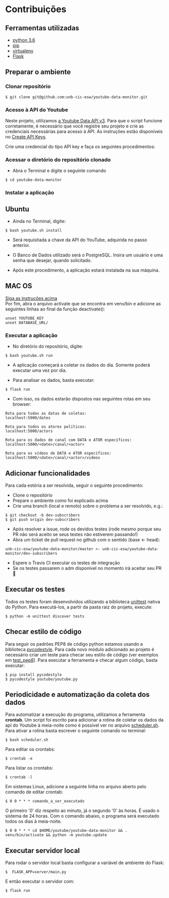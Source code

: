 # Contribuições

## Ferramentas utilizadas

* [python 3.6](https://www.python.org/)
* [pip](https://pypi.python.org/pypi/pip)
* [virtualenv](https://virtualenv.pypa.io/en/stable/userguide/)
* [Flask](http://flask.pocoo.org/)

## Preparar o ambiente

### Clonar repositório

```
$ git clone git@github.com:unb-cic-esw/youtube-data-monitor.git
```

### Acesso à API do Youtube

Neste projeto, utilizamos
[a Youtube Data API v3](https://developers.google.com/youtube/v3/). Para que o
script funcione corretamente, é necessário que você registre seu projeto e
crie as credenciais necessárias para acesso à API. As instruções estão
disponíveis no [Create API Keys](https://developers.google.com/youtube/registering_an_application#Create_API_Keys).

Crie uma credencial do tipo API key e faça os seguintes procedimentos:

### Acessar o diretório do repositório clonado

- Abra o Terminal e digite o seguinte comando

```
$ cd youtube-data-monitor
```

### Instalar a aplicação

## Ubuntu

- Ainda no Terminal, digite:

```
$ bash youtube.sh install
```

- Será requisitada a chave da API do YouTube, adquirida no passo anterior.

- O Banco de Dados utilizado será o PostgreSQL. Insira um usuário e uma senha que desejar, quando solicitado.

- Após este procedimento, a aplicação estará instalada na sua máquina.

## MAC OS
 [Siga as instruções acima](##ubuntu)<br />
 Por fim, abra o arquivo activate que se encontra em venv/bin e adicione as seguintes linhas ao final da função deactivate():
 ```
 unset YOUTUBE_KEY
 unset DATABASE_URL/
 ```


### Executar a aplicação

- No diretório do repositório, digite:

```
$ bash youtube.sh run
```
- A aplicação começará a coletar os dados do dia. Somente poderá executar uma vez por dia.

- Para analisar os dados, basta executar:

```
$ flask run
```

- Com isso, os dados estarão dispostos nas seguintes rotas em seu browser:

```
Rota para todas as datas de coletas:
localhost:5000/dates

Rota para todos os atores políticos:
localhost:5000/actors

Rota para os dados de canal com DATA e ATOR específicos:
localhost:5000/<date>/canal/<actor>

Rota para os vídeos de DATA e ATOR específicos:
localhost:5000/<date>/canal/<actor>/videos
```

## Adicionar funcionalidades

Para cada estória a ser resolvida, seguir o seguinte procedimento:

- Clone o repositório
- Prepare o ambiente como foi explicado acima
- Crie uma branch (local e remoto) sobre o problema a ser resolvido, e.g.:

```
$ git checkout -b dev-subscribers
$ git push origin dev-subscribers
```

- Após resolver a issue, rode os devidos testes (rode mesmo porque seu PR não
  será aceito se seus testes não estiverem passando!)
- Abra um ticket de pull request no github com o sentido (base <- head):

 ```
 unb-cic-esw/youtube-data-monitor/master <- unb-cic-esw/youtube-data-monitor/dev-subscribers
 ```

- Espere o Travis CI executar os testes de integração
- Se os testes passarem o adm disponível no momento irá aceitar seu PR :rocket:



## Executar os testes

Todos os testes foram desenvolvidos utilizando a biblioteca
[unittest](https://docs.python.org/3/library/unittest.html) nativa do Python.
Para executá-los, a partir da pasta raiz do projeto, execute:

```
$ python -m unittest discover tests
```

## Checar estilo de código

Para seguir os padrões PEP8 de código python estamos usando a biblioteca
[pycodestyle](http://pycodestyle.pycqa.org/en/latest/).
Para cada novo módulo adicionado ao projeto é necessário criar um teste para
checar seu estilo de código (ver exemplos em [test_pep8](tests/test_pep8.py)).
Para executar a ferramenta e checar algum código, basta executar:

```
$ pip install pycodestyle
$ pycodestyle youtube/youtube.py
```

## Periodicidade e automatização da coleta dos dados

Para automatizar a execução do programa, utilizamos a ferramenta **crontab**.
Um script foi escrito para adicionar a rotina de coletar os dados da api do
Youtube à meia-noite como é possível ver no arquivo
[scheduler.sh](scheduler.sh). Para ativar a rotina basta escrever o seguinte
comando no terminal:
```
$ bash scheduler.sh
```
Para editar os crontabs:
```
$ crontab -e
```
Para listar os crontabs:
```
$ crontab -l
```

Em sistemas Linux, adicione a seguinte linha no arquivo aberto pelo comando
de editar crontab:
```
$ 0 0 * * * comando_a_ser_executado
```
O primeiro '0' diz respeito ao minuto, já o segundo '0' às horas. É usado o
sistema de 24 horas. Com o comando abaixo, o programa será executado todos os
dias à meia-noite.
```
$ 0 0 * * * cd $HOME/youtube/youtube-data-monitor && . venv/bin/activate && python -m youtube.update
```

## Executar servidor local

Para rodar o servidor local basta configurar a variável de ambiente do Flask:
```
$  FLASK_APP=server/main.py
```
E então executar o servidor com:
```
$ flask run
```
